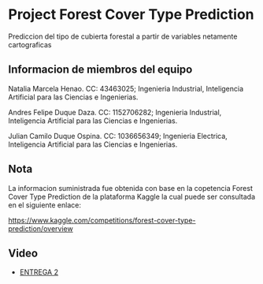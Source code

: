 # Project Forest Cover Type Prediction

Prediccion del tipo de cubierta forestal a partir de variables netamente cartograficas

## Informacion de miembros del equipo

Natalia Marcela Henao. CC: 43463025; Ingenieria Industrial, Inteligencia Artificial para las Ciencias e Ingenierias.

Andres Felipe Duque Daza. CC: 1152706282; Ingenieria Industrial, Inteligencia Artificial para las Ciencias e Ingenierias.

Julian Camilo Duque Ospina. CC: 1036656349; Ingenieria Electrica, Inteligencia Artificial para las Ciencias e Ingenierias.

## Nota
La informacion suministrada fue obtenida con base en la copetencia Forest Cover Type Prediction de la plataforma Kaggle la cual puede ser consultada en el siguiente enlace:

https://www.kaggle.com/competitions/forest-cover-type-prediction/overview

## Video
- [ENTREGA 2](https://youtu.be/O3IKjGGoa6Y)
